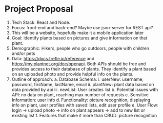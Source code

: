 # Project Proposal

1. Tech Stack: React and Node.
2. Focus: front-end and back-end? Maybe use json-server for REST api?
3. This will be a website, hopefully make it a mobile application later
4. Goal: Identify plants based on pictures and give information on that plant.
5. Demographic: Hikers, people who go outdoors, people with children and/or pets
6. Data: https://docs.trefle.io/reference and https://my.plantnet.org/doc/openapi. Both APIs should be free and provides access to their database of plants. They identify a plant based on an uploaded photo and provide helpful info on the plants.
7. Outline of approach:
   a. Database Schema:
   i. userNew: username, password, firsName, lastName, email
   ii. plantNew: plant data based on data provided by api
   iii. newList: User creates list
   b. Potential issues with API: no data on plant, reaching max number of requests
   c. Sensitive Information: user info
   d. Functionality: picture recognition, displaying info on plant, user profiles with saved lists, edit user profile
   e. User Flow: login -> upload photo -> info on plant appears -> add to new list or existing list
   f. Features that make it more than CRUD: picture recognition
